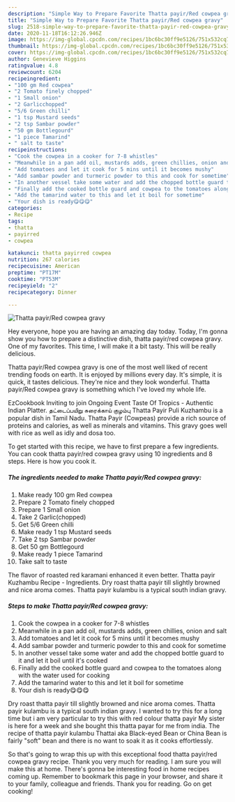 ```yaml
---
description: "Simple Way to Prepare Favorite Thatta payir/Red cowpea gravy"
title: "Simple Way to Prepare Favorite Thatta payir/Red cowpea gravy"
slug: 2518-simple-way-to-prepare-favorite-thatta-payir-red-cowpea-gravy
date: 2020-11-18T16:12:26.946Z
image: https://img-global.cpcdn.com/recipes/1bc6bc30ff9e5126/751x532cq70/thatta-payirred-cowpea-gravy-recipe-main-photo.jpg
thumbnail: https://img-global.cpcdn.com/recipes/1bc6bc30ff9e5126/751x532cq70/thatta-payirred-cowpea-gravy-recipe-main-photo.jpg
cover: https://img-global.cpcdn.com/recipes/1bc6bc30ff9e5126/751x532cq70/thatta-payirred-cowpea-gravy-recipe-main-photo.jpg
author: Genevieve Higgins
ratingvalue: 4.8
reviewcount: 6204
recipeingredient:
- "100 gm Red cowpea"
- "2 Tomato finely chopped"
- "1 Small onion"
- "2 Garlicchopped"
- "5/6 Green chilli"
- "1 tsp Mustard seeds"
- "2 tsp Sambar powder"
- "50 gm Bottlegourd"
- "1 piece Tamarind"
- " salt to taste"
recipeinstructions:
- "Cook the cowpea in a cooker for 7-8 whistles"
- "Meanwhile in a pan add oil, mustards adds, green chillies, onion and salt"
- "Add tomatoes and let it cook for 5 mins until it becomes mushy"
- "Add sambar powder and turmeric powder to this and cook for sometime"
- "In another vessel take some water and add the chopped bottle guard to it and let it boil until it&#39;s cooked"
- "Finally add the cooked bottle guard and cowpea to the tomatoes along with the water used for cooking"
- "Add the tamarind water to this and let it boil for sometime"
- "Your dish is ready😋😋😋"
categories:
- Recipe
tags:
- thatta
- payirred
- cowpea

katakunci: thatta payirred cowpea 
nutrition: 267 calories
recipecuisine: American
preptime: "PT17M"
cooktime: "PT53M"
recipeyield: "2"
recipecategory: Dinner

---
```



![Thatta payir/Red cowpea gravy](https://img-global.cpcdn.com/recipes/1bc6bc30ff9e5126/751x532cq70/thatta-payirred-cowpea-gravy-recipe-main-photo.jpg)

Hey everyone, hope you are having an amazing day today. Today, I'm gonna show you how to prepare a distinctive dish, thatta payir/red cowpea gravy. One of my favorites. This time, I will make it a bit tasty. This will be really delicious.

Thatta payir/Red cowpea gravy is one of the most well liked of recent trending foods on earth. It is enjoyed by millions every day. It's simple, it is quick, it tastes delicious. They're nice and they look wonderful. Thatta payir/Red cowpea gravy is something which I've loved my whole life.

EzCookbook Inviting to join Ongoing Event Taste Of Tropics - Authentic Indian Platter. தட்டைப்பயிறு சுரைக்காய் குழம்பு Thatta Payir Puli Kuzhambu is a popular dish in Tamil Nadu. Thatta Payir (Cowpeas) provide a rich source of proteins and calories, as well as minerals and vitamins. This gravy goes well with rice as well as idly and dosa too.


To get started with this recipe, we have to first prepare a few ingredients. You can cook thatta payir/red cowpea gravy using 10 ingredients and 8 steps. Here is how you cook it.

<!--inarticleads1-->

##### The ingredients needed to make Thatta payir/Red cowpea gravy:

1. Make ready 100 gm Red cowpea
1. Prepare 2 Tomato finely chopped
1. Prepare 1 Small onion
1. Take 2 Garlic(chopped)
1. Get 5/6 Green chilli
1. Make ready 1 tsp Mustard seeds
1. Take 2 tsp Sambar powder
1. Get 50 gm Bottlegourd
1. Make ready 1 piece Tamarind
1. Take  salt to taste


The flavor of roasted red karamani enhanced it even better. Thatta payir Kuzhambu Recipe - Ingredients. Dry roast thatta payir till slightly browned and nice aroma comes. Thatta payir kulambu is a typical south indian gravy. 

<!--inarticleads2-->

##### Steps to make Thatta payir/Red cowpea gravy:

1. Cook the cowpea in a cooker for 7-8 whistles
1. Meanwhile in a pan add oil, mustards adds, green chillies, onion and salt
1. Add tomatoes and let it cook for 5 mins until it becomes mushy
1. Add sambar powder and turmeric powder to this and cook for sometime
1. In another vessel take some water and add the chopped bottle guard to it and let it boil until it&#39;s cooked
1. Finally add the cooked bottle guard and cowpea to the tomatoes along with the water used for cooking
1. Add the tamarind water to this and let it boil for sometime
1. Your dish is ready😋😋😋


Dry roast thatta payir till slightly browned and nice aroma comes. Thatta payir kulambu is a typical south indian gravy. I wanted to try this for a long time but i am very particular to try this with red colour thatta payir My sister is here for a week and she bought this thatta payar for me from india. The recipe of thatta payir kulambu Thattai aka Black-eyed Bean or China Bean is fairly &#34;soft&#34; bean and there is no want to soak it as it cooks effortlessly. 

So that's going to wrap this up with this exceptional food thatta payir/red cowpea gravy recipe. Thank you very much for reading. I am sure you will make this at home. There's gonna be interesting food in home recipes coming up. Remember to bookmark this page in your browser, and share it to your family, colleague and friends. Thank you for reading. Go on get cooking!
